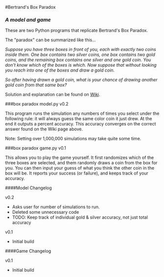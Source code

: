 #Bertrand's Box Paradox
### *A model and game*

These are two Python programs that replicate Bertrand's Box Paradox.

The "paradox" can be summarized like this...

*Suppose you have three boxes in front of you, each with exactly two coins inside them. One box contains two silver coins, one box contains two gold coins, and the remaining box contains one silver and one gold coin. You don't know which of the boxes is which. Now suppose that without looking you reach into one of the boxes and draw a gold coin.*

*So after having drawn a gold coin, what is your chance of drawing another gold coin from that same box?*

Solution and explanation can be found on [Wiki](https://en.wikipedia.org/wiki/Bertrand%27s_box_paradox).

###box paradox model.py v0.2

This program runs the simulation any numbers of times you select under the following rule: it will always guess the same color coin it just drew. At the end it outputs a percent accuracy. This accuracy converges on the correct answer found on the Wiki page above.

Note: Setting over 1,000,000 simulations may take quite some time.

###box paradox game.py v0.1

This allows you to play the game yourself. It first randomizes which of the three boxes are selected, and them randomly draws a coin from the box for you. You can then input your guess of what you think the other coin in the box will be. It reports your success (or failure), and keeps track of your accuracy.

####Model Changelog

v0.2
* Asks user for number of simulations to run.
* Deleted some unnecessary code
* TODO: Keep track of individual gold & silver accuracy, not just total accuracy

v0.1
* Initial build

####Game Changelog

v0.1
* Initial build